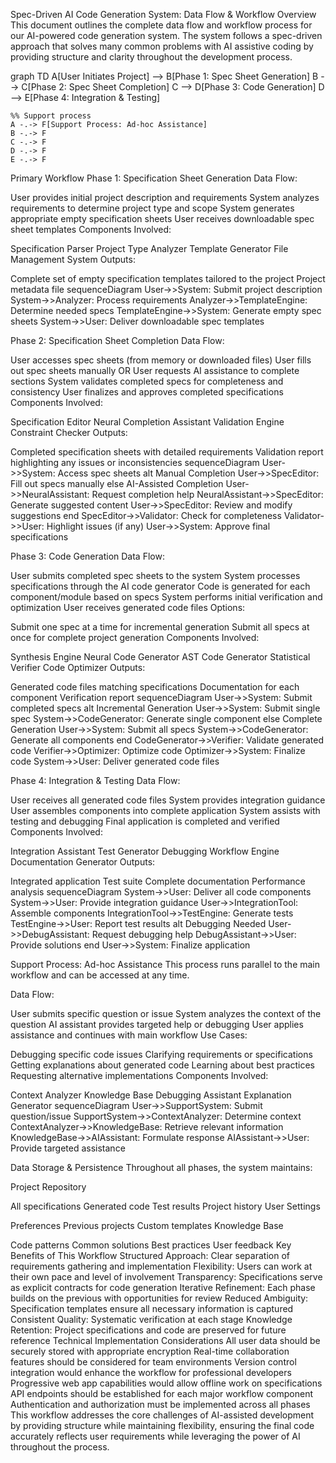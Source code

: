 Spec-Driven AI Code Generation System: Data Flow & Workflow
Overview
This document outlines the complete data flow and workflow process for our AI-powered code generation system. The system follows a spec-driven approach that solves many common problems with AI assistive coding by providing structure and clarity throughout the development process.

graph TD
    A[User Initiates Project] --> B[Phase 1: Spec Sheet Generation]
    B --> C[Phase 2: Spec Sheet Completion]
    C --> D[Phase 3: Code Generation]
    D --> E[Phase 4: Integration & Testing]

    %% Support process
    A -.-> F[Support Process: Ad-hoc Assistance]
    B -.-> F
    C -.-> F
    D -.-> F
    E -.-> F

Primary Workflow
Phase 1: Specification Sheet Generation
Data Flow:

User provides initial project description and requirements
System analyzes requirements to determine project type and scope
System generates appropriate empty specification sheets
User receives downloadable spec sheet templates
Components Involved:

Specification Parser
Project Type Analyzer
Template Generator
File Management System
Outputs:

Complete set of empty specification templates tailored to the project
Project metadata file
sequenceDiagram
    User->>System: Submit project description
    System->>Analyzer: Process requirements
    Analyzer->>TemplateEngine: Determine needed specs
    TemplateEngine->>System: Generate empty spec sheets
    System->>User: Deliver downloadable spec templates

Phase 2: Specification Sheet Completion
Data Flow:

User accesses spec sheets (from memory or downloaded files)
User fills out spec sheets manually OR
User requests AI assistance to complete sections
System validates completed specs for completeness and consistency
User finalizes and approves completed specifications
Components Involved:

Specification Editor
Neural Completion Assistant
Validation Engine
Constraint Checker
Outputs:

Completed specification sheets with detailed requirements
Validation report highlighting any issues or inconsistencies
sequenceDiagram
    User->>System: Access spec sheets
    alt Manual Completion
        User->>SpecEditor: Fill out specs manually
    else AI-Assisted Completion
        User->>NeuralAssistant: Request completion help
        NeuralAssistant->>SpecEditor: Generate suggested content
        User->>SpecEditor: Review and modify suggestions
    end
    SpecEditor->>Validator: Check for completeness
    Validator->>User: Highlight issues (if any)
    User->>System: Approve final specifications

Phase 3: Code Generation
Data Flow:

User submits completed spec sheets to the system
System processes specifications through the AI code generator
Code is generated for each component/module based on specs
System performs initial verification and optimization
User receives generated code files
Options:

Submit one spec at a time for incremental generation
Submit all specs at once for complete project generation
Components Involved:

Synthesis Engine
Neural Code Generator
AST Code Generator
Statistical Verifier
Code Optimizer
Outputs:

Generated code files matching specifications
Documentation for each component
Verification report
sequenceDiagram
    User->>System: Submit completed specs
    alt Incremental Generation
        User->>System: Submit single spec
        System->>CodeGenerator: Generate single component
    else Complete Generation
        User->>System: Submit all specs
        System->>CodeGenerator: Generate all components
    end
    CodeGenerator->>Verifier: Validate generated code
    Verifier->>Optimizer: Optimize code
    Optimizer->>System: Finalize code
    System->>User: Deliver generated code files

Phase 4: Integration & Testing
Data Flow:

User receives all generated code files
System provides integration guidance
User assembles components into complete application
System assists with testing and debugging
Final application is completed and verified
Components Involved:

Integration Assistant
Test Generator
Debugging Workflow Engine
Documentation Generator
Outputs:

Integrated application
Test suite
Complete documentation
Performance analysis
sequenceDiagram
    System->>User: Deliver all code components
    System->>User: Provide integration guidance
    User->>IntegrationTool: Assemble components
    IntegrationTool->>TestEngine: Generate tests
    TestEngine->>User: Report test results
    alt Debugging Needed
        User->>DebugAssistant: Request debugging help
        DebugAssistant->>User: Provide solutions
    end
    User->>System: Finalize application

Support Process: Ad-hoc Assistance
This process runs parallel to the main workflow and can be accessed at any time.

Data Flow:

User submits specific question or issue
System analyzes the context of the question
AI assistant provides targeted help or debugging
User applies assistance and continues with main workflow
Use Cases:

Debugging specific code issues
Clarifying requirements or specifications
Getting explanations about generated code
Learning about best practices
Requesting alternative implementations
Components Involved:

Context Analyzer
Knowledge Base
Debugging Assistant
Explanation Generator
sequenceDiagram
    User->>SupportSystem: Submit question/issue
    SupportSystem->>ContextAnalyzer: Determine context
    ContextAnalyzer->>KnowledgeBase: Retrieve relevant information
    KnowledgeBase->>AIAssistant: Formulate response
    AIAssistant->>User: Provide targeted assistance

Data Storage & Persistence
Throughout all phases, the system maintains:

Project Repository

All specifications
Generated code
Test results
Project history
User Settings

Preferences
Previous projects
Custom templates
Knowledge Base

Code patterns
Common solutions
Best practices
User feedback
Key Benefits of This Workflow
Structured Approach: Clear separation of requirements gathering and implementation
Flexibility: Users can work at their own pace and level of involvement
Transparency: Specifications serve as explicit contracts for code generation
Iterative Refinement: Each phase builds on the previous with opportunities for review
Reduced Ambiguity: Specification templates ensure all necessary information is captured
Consistent Quality: Systematic verification at each stage
Knowledge Retention: Project specifications and code are preserved for future reference
Technical Implementation Considerations
All user data should be securely stored with appropriate encryption
Real-time collaboration features should be considered for team environments
Version control integration would enhance the workflow for professional developers
Progressive web app capabilities would allow offline work on specifications
API endpoints should be established for each major workflow component
Authentication and authorization must be implemented across all phases
This workflow addresses the core challenges of AI-assisted development by providing structure while maintaining flexibility, ensuring the final code accurately reflects user requirements while leveraging the power of AI throughout the process.
